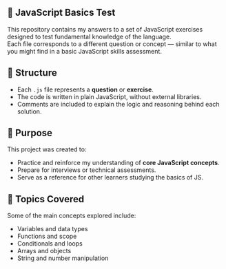 ## 🧠 JavaScript Basics Test

This repository contains my answers to a set of JavaScript exercises designed to test fundamental knowledge of the language.  
Each file corresponds to a different question or concept — similar to what you might find in a basic JavaScript skills assessment.

## 📂 Structure

- Each `.js` file represents a **question** or **exercise**.
- The code is written in plain JavaScript, without external libraries.
- Comments are included to explain the logic and reasoning behind each solution.

## 🎯 Purpose

This project was created to:
- Practice and reinforce my understanding of **core JavaScript concepts**.
- Prepare for interviews or technical assessments.
- Serve as a reference for other learners studying the basics of JS.

## 🧩 Topics Covered

Some of the main concepts explored include:
- Variables and data types  
- Functions and scope  
- Conditionals and loops  
- Arrays and objects  
- String and number manipulation
